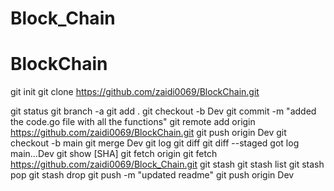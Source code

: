 # Block_Chain

# BlockChain
git init
git clone https://github.com/zaidi0069/BlockChain.git

git status
git branch -a
git add .
git checkout -b Dev
git commit -m "added the code.go file with all the functions"
git remote add origin https://github.com/zaidi0069/BlockChain.git
git push origin Dev
git checkout -b main
git merge Dev
git log 
git diff
git diff --staged
got log main...Dev
git show [SHA]
git fetch origin
git fetch https://github.com/zaidi0069/Block_Chain.git 
git stash
git stash list
git stash pop
git stash drop
git push -m "updated readme" 
 git push origin Dev        